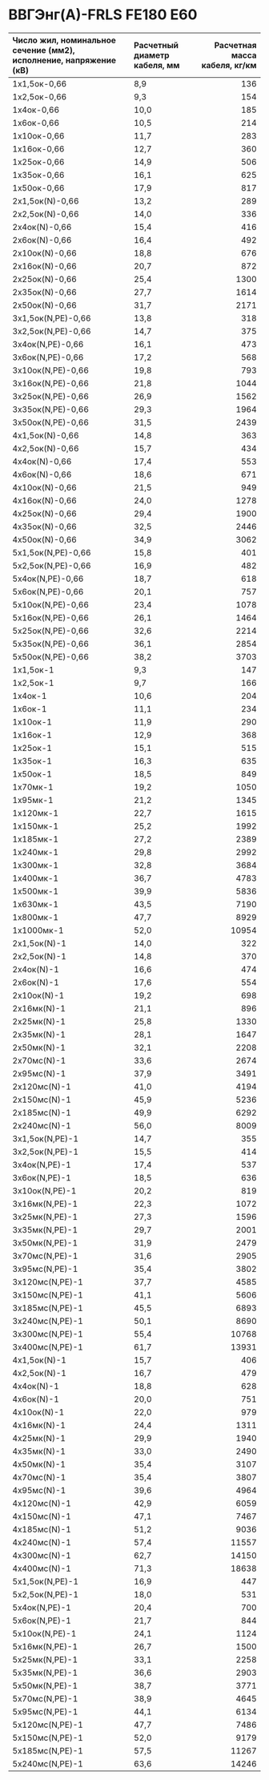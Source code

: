 # ВВГЭнг(А)-FRLS FE180 E60

| Число жил, номинальное сечение (мм2), исполнение, напряжение (кВ)   | Расчетный диаметр кабеля, мм   |   Расчетная масса кабеля, кг/км |
|:--------------------------------------------------------------------|:-------------------------------|--------------------------------:|
| 1х1,5ок-0,66                                                        | 8,9                            |                             136 |
| 1х2,5ок-0,66                                                        | 9,3                            |                             154 |
| 1х4ок-0,66                                                          | 10,0                           |                             185 |
| 1х6ок-0,66                                                          | 10,5                           |                             214 |
| 1х10ок-0,66                                                         | 11,7                           |                             283 |
| 1х16ок-0,66                                                         | 12,7                           |                             360 |
| 1х25ок-0,66                                                         | 14,9                           |                             506 |
| 1х35ок-0,66                                                         | 16,1                           |                             625 |
| 1х50ок-0,66                                                         | 17,9                           |                             817 |
| 2х1,5ок(N)-0,66                                                     | 13,2                           |                             289 |
| 2х2,5ок(N)-0,66                                                     | 14,0                           |                             336 |
| 2х4ок(N)-0,66                                                       | 15,4                           |                             416 |
| 2х6ок(N)-0,66                                                       | 16,4                           |                             492 |
| 2х10ок(N)-0,66                                                      | 18,8                           |                             676 |
| 2х16ок(N)-0,66                                                      | 20,7                           |                             872 |
| 2х25ок(N)-0,66                                                      | 25,4                           |                            1300 |
| 2х35ок(N)-0,66                                                      | 27,7                           |                            1614 |
| 2х50ок(N)-0,66                                                      | 31,7                           |                            2171 |
| 3х1,5ок(N,PE)-0,66                                                  | 13,8                           |                             318 |
| 3х2,5ок(N,PE)-0,66                                                  | 14,7                           |                             375 |
| 3х4ок(N,PE)-0,66                                                    | 16,1                           |                             473 |
| 3х6ок(N,PE)-0,66                                                    | 17,2                           |                             568 |
| 3х10ок(N,PE)-0,66                                                   | 19,8                           |                             793 |
| 3х16ок(N,PE)-0,66                                                   | 21,8                           |                            1044 |
| 3х25ок(N,PE)-0,66                                                   | 26,9                           |                            1562 |
| 3х35ок(N,PE)-0,66                                                   | 29,3                           |                            1964 |
| 3х50ок(N,PE)-0,66                                                   | 31,5                           |                            2439 |
| 4х1,5ок(N)-0,66                                                     | 14,8                           |                             363 |
| 4х2,5ок(N)-0,66                                                     | 15,7                           |                             434 |
| 4х4ок(N)-0,66                                                       | 17,4                           |                             553 |
| 4х6ок(N)-0,66                                                       | 18,6                           |                             671 |
| 4х10ок(N)-0,66                                                      | 21,5                           |                             949 |
| 4х16ок(N)-0,66                                                      | 24,0                           |                            1278 |
| 4х25ок(N)-0,66                                                      | 29,4                           |                            1900 |
| 4х35ок(N)-0,66                                                      | 32,5                           |                            2446 |
| 4х50ок(N)-0,66                                                      | 34,9                           |                            3062 |
| 5х1,5ок(N,PE)-0,66                                                  | 15,8                           |                             401 |
| 5х2,5ок(N,PE)-0,66                                                  | 16,9                           |                             482 |
| 5х4ок(N,PE)-0,66                                                    | 18,7                           |                             618 |
| 5х6ок(N,PE)-0,66                                                    | 20,1                           |                             757 |
| 5х10ок(N,PE)-0,66                                                   | 23,4                           |                            1078 |
| 5х16ок(N,PE)-0,66                                                   | 26,1                           |                            1464 |
| 5х25ок(N,PE)-0,66                                                   | 32,6                           |                            2214 |
| 5х35ок(N,PE)-0,66                                                   | 36,1                           |                            2854 |
| 5х50ок(N,PE)-0,66                                                   | 38,2                           |                            3703 |
| 1х1,5ок-1                                                           | 9,3                            |                             147 |
| 1х2,5ок-1                                                           | 9,7                            |                             166 |
| 1х4ок-1                                                             | 10,6                           |                             204 |
| 1х6ок-1                                                             | 11,1                           |                             234 |
| 1х10ок-1                                                            | 11,9                           |                             290 |
| 1х16ок-1                                                            | 12,9                           |                             368 |
| 1х25ок-1                                                            | 15,1                           |                             515 |
| 1х35ок-1                                                            | 16,3                           |                             635 |
| 1х50ок-1                                                            | 18,5                           |                             849 |
| 1х70мк-1                                                            | 19,2                           |                            1050 |
| 1х95мк-1                                                            | 21,2                           |                            1345 |
| 1х120мк-1                                                           | 22,7                           |                            1615 |
| 1х150мк-1                                                           | 25,2                           |                            1992 |
| 1х185мк-1                                                           | 27,2                           |                            2389 |
| 1х240мк-1                                                           | 29,8                           |                            2992 |
| 1х300мк-1                                                           | 32,8                           |                            3684 |
| 1х400мк-1                                                           | 36,7                           |                            4783 |
| 1х500мк-1                                                           | 39,9                           |                            5836 |
| 1х630мк-1                                                           | 43,5                           |                            7190 |
| 1х800мк-1                                                           | 47,7                           |                            8929 |
| 1х1000мк-1                                                          | 52,0                           |                           10954 |
| 2х1,5ок(N)-1                                                        | 14,0                           |                             322 |
| 2х2,5ок(N)-1                                                        | 14,8                           |                             370 |
| 2х4ок(N)-1                                                          | 16,6                           |                             474 |
| 2х6ок(N)-1                                                          | 17,6                           |                             554 |
| 2х10ок(N)-1                                                         | 19,2                           |                             698 |
| 2х16мк(N)-1                                                         | 21,1                           |                             896 |
| 2х25мк(N)-1                                                         | 25,8                           |                            1330 |
| 2х35мк(N)-1                                                         | 28,1                           |                            1647 |
| 2х50мк(N)-1                                                         | 32,1                           |                            2208 |
| 2х70мс(N)-1                                                         | 33,6                           |                            2674 |
| 2х95мс(N)-1                                                         | 37,9                           |                            3491 |
| 2х120мс(N)-1                                                        | 41,0                           |                            4194 |
| 2х150мс(N)-1                                                        | 45,9                           |                            5236 |
| 2х185мс(N)-1                                                        | 49,9                           |                            6292 |
| 2х240мс(N)-1                                                        | 56,0                           |                            8009 |
| 3х1,5ок(N,PE)-1                                                     | 14,7                           |                             355 |
| 3х2,5ок(N,PE)-1                                                     | 15,5                           |                             414 |
| 3х4ок(N,PE)-1                                                       | 17,4                           |                             537 |
| 3х6ок(N,PE)-1                                                       | 18,5                           |                             636 |
| 3х10ок(N,PE)-1                                                      | 20,2                           |                             819 |
| 3х16мк(N,PE)-1                                                      | 22,3                           |                            1072 |
| 3х25мк(N,PE)-1                                                      | 27,3                           |                            1596 |
| 3х35мк(N,PE)-1                                                      | 29,7                           |                            2001 |
| 3х50мк(N,PE)-1                                                      | 31,9                           |                            2479 |
| 3х70мс(N,PE)-1                                                      | 31,6                           |                            2905 |
| 3х95мс(N,PE)-1                                                      | 35,4                           |                            3802 |
| 3х120мс(N,PE)-1                                                     | 37,7                           |                            4585 |
| 3х150мс(N,PE)-1                                                     | 41,1                           |                            5606 |
| 3х185мс(N,PE)-1                                                     | 45,5                           |                            6893 |
| 3х240мс(N,PE)-1                                                     | 50,1                           |                            8690 |
| 3х300мс(N,PE)-1                                                     | 55,4                           |                           10768 |
| 3х400мс(N,PE)-1                                                     | 61,7                           |                           13931 |
| 4х1,5ок(N)-1                                                        | 15,7                           |                             406 |
| 4х2,5ок(N)-1                                                        | 16,7                           |                             479 |
| 4х4ок(N)-1                                                          | 18,8                           |                             628 |
| 4х6ок(N)-1                                                          | 20,0                           |                             751 |
| 4х10ок(N)-1                                                         | 22,0                           |                             979 |
| 4х16мк(N)-1                                                         | 24,4                           |                            1311 |
| 4х25мк(N)-1                                                         | 29,9                           |                            1940 |
| 4х35мк(N)-1                                                         | 33,0                           |                            2490 |
| 4х50мк(N)-1                                                         | 35,4                           |                            3107 |
| 4х70мс(N)-1                                                         | 35,4                           |                            3807 |
| 4х95мс(N)-1                                                         | 39,6                           |                            4964 |
| 4х120мс(N)-1                                                        | 42,9                           |                            6059 |
| 4х150мс(N)-1                                                        | 47,1                           |                            7467 |
| 4х185мс(N)-1                                                        | 51,2                           |                            9036 |
| 4х240мс(N)-1                                                        | 57,4                           |                           11557 |
| 4х300мс(N)-1                                                        | 62,7                           |                           14150 |
| 4х400мс(N)-1                                                        | 71,3                           |                           18638 |
| 5х1,5ок(N,PE)-1                                                     | 16,9                           |                             447 |
| 5х2,5ок(N,PE)-1                                                     | 18,0                           |                             531 |
| 5х4ок(N,PE)-1                                                       | 20,4                           |                             700 |
| 5х6ок(N,PE)-1                                                       | 21,7                           |                             844 |
| 5х10ок(N,PE)-1                                                      | 24,1                           |                            1124 |
| 5х16мк(N,PE)-1                                                      | 26,7                           |                            1500 |
| 5х25мк(N,PE)-1                                                      | 33,1                           |                            2258 |
| 5х35мк(N,PE)-1                                                      | 36,6                           |                            2903 |
| 5х50мк(N,PE)-1                                                      | 38,7                           |                            3771 |
| 5х70мс(N,PE)-1                                                      | 38,9                           |                            4645 |
| 5х95мс(N,PE)-1                                                      | 44,1                           |                            6134 |
| 5х120мс(N,PE)-1                                                     | 47,7                           |                            7486 |
| 5х150мс(N,PE)-1                                                     | 52,0                           |                            9179 |
| 5х185мс(N,PE)-1                                                     | 57,5                           |                           11267 |
| 5х240мс(N,PE)-1                                                     | 63,6                           |                           14246 |